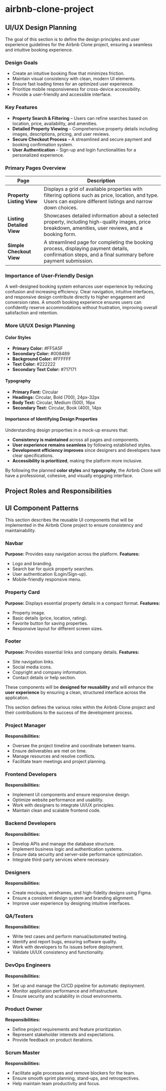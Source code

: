 # airbnb-clone-project
## UI/UX Design Planning
The goal of this section is to define the design principles and user experience guidelines for the Airbnb Clone project, ensuring a seamless and intuitive booking experience.

### Design Goals
- Create an intuitive booking flow that minimizes friction.
- Maintain visual consistency with clean, modern UI elements.
- Ensure fast loading times for an optimized user experience.
- Prioritize mobile responsiveness for cross-device accessibility.
- Provide a user-friendly and accessible interface.

### Key Features
- **Property Search & Filtering** – Users can refine searches based on location, price, availability, and amenities.
- **Detailed Property Viewing** – Comprehensive property details including images, descriptions, pricing, and user reviews.
- **Secure Checkout Process** – A streamlined and secure payment and booking confirmation system.
- **User Authentication** – Sign-up and login functionalities for a personalized experience.

### Primary Pages Overview
| Page                    | Description |
|-------------------------|------------|
| **Property Listing View** | Displays a grid of available properties with filtering options such as price, location, and type. Users can explore different listings and narrow down choices. |
| **Listing Detailed View** | Showcases detailed information about a selected property, including high-quality images, price breakdown, amenities, user reviews, and a booking form. |
| **Simple Checkout View** | A streamlined page for completing the booking process, displaying payment details, confirmation steps, and a final summary before payment submission. |

### Importance of User-Friendly Design
A well-designed booking system enhances user experience by reducing confusion and increasing efficiency. Clear navigation, intuitive interfaces, and responsive design contribute directly to higher engagement and conversion rates. A smooth booking experience ensures users can confidently reserve accommodations without frustration, improving overall satisfaction and retention.
### More UI/UX Design Planning

#### Color Styles
- **Primary Color:** #FF5A5F
- **Secondary Color:** #008489
- **Background Color:** #FFFFFF
- **Text Color:** #222222
- **Secondary Text Color:** #717171

#### Typography
- **Primary Font:** Circular
- **Headings:** Circular, Bold (700), 24px-32px
- **Body Text:** Circular, Medium (500), 16px
- **Secondary Text:** Circular, Book (400), 14px

#### Importance of Identifying Design Properties
Understanding design properties in a mock-up ensures that:
- **Consistency is maintained** across all pages and components.
- **User experience remains seamless** by following established styles.
- **Development efficiency improves** since designers and developers have clear specifications.
- **Accessibility is prioritized**, making the platform more inclusive.

By following the planned **color styles** and **typography**, the Airbnb Clone will have a professional, cohesive, and visually engaging interface.
## Project Roles and Responsibilities

## UI Component Patterns
This section describes the reusable UI components that will be implemented in the Airbnb Clone project to ensure consistency and maintainability.

### Navbar
**Purpose:** Provides easy navigation across the platform.
**Features:**
- Logo and branding.
- Search bar for quick property searches.
- User authentication (Login/Sign-up).
- Mobile-friendly responsive menu.

### Property Card
**Purpose:** Displays essential property details in a compact format.
**Features:**
- Property image.
- Basic details (price, location, rating).
- Favorite button for saving properties.
- Responsive layout for different screen sizes.

### Footer
**Purpose:** Provides essential links and company details.
**Features:**
- Site navigation links.
- Social media icons.
- Copyright and company information.
- Contact details or help section.

These components will be **designed for reusability** and will enhance the **user experience** by ensuring a clean, structured interface across the application.

This section defines the various roles within the Airbnb Clone project and their contributions to the success of the development process.

### Project Manager
**Responsibilities:**
- Oversee the project timeline and coordinate between teams.
- Ensure deliverables are met on time.
- Manage resources and resolve conflicts.
- Facilitate team meetings and project planning.

### Frontend Developers
**Responsibilities:**
- Implement UI components and ensure responsive design.
- Optimize website performance and usability.
- Work with designers to integrate UI/UX principles.
- Maintain clean and scalable frontend code.

### Backend Developers
**Responsibilities:**
- Develop APIs and manage the database structure.
- Implement business logic and authentication systems.
- Ensure data security and server-side performance optimization.
- Integrate third-party services where necessary.

### Designers
**Responsibilities:**
- Create mockups, wireframes, and high-fidelity designs using Figma.
- Ensure a consistent design system and branding alignment.
- Improve user experience by designing intuitive interfaces.

### QA/Testers
**Responsibilities:**
- Write test cases and perform manual/automated testing.
- Identify and report bugs, ensuring software quality.
- Work with developers to fix issues before deployment.
- Validate UI/UX consistency and functionality.

### DevOps Engineers
**Responsibilities:**
- Set up and manage the CI/CD pipeline for automatic deployment.
- Monitor application performance and infrastructure.
- Ensure security and scalability in cloud environments.

### Product Owner
**Responsibilities:**
- Define project requirements and feature prioritization.
- Represent stakeholder interests and expectations.
- Provide feedback on product iterations.

### Scrum Master
**Responsibilities:**
- Facilitate agile processes and remove blockers for the team.
- Ensure smooth sprint planning, stand-ups, and retrospectives.
- Help maintain team productivity and focus.
